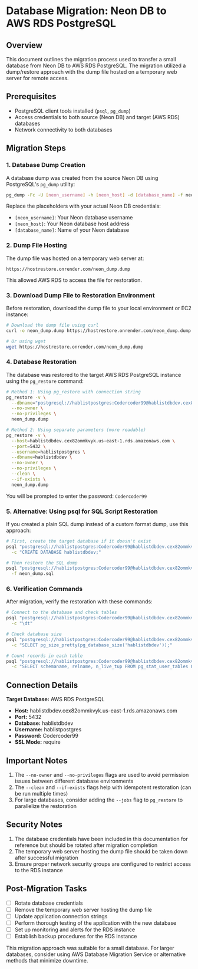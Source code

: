 # Database Migration: Neon DB to AWS RDS PostgreSQL

## Overview

This document outlines the migration process used to transfer a small database from Neon DB to AWS RDS PostgreSQL. The migration utilized a dump/restore approach with the dump file hosted on a temporary web server for remote access.

## Prerequisites

- PostgreSQL client tools installed (`psql`, `pg_dump`)
- Access credentials to both source (Neon DB) and target (AWS RDS) databases
- Network connectivity to both databases

## Migration Steps

### 1. Database Dump Creation

A database dump was created from the source Neon DB using PostgreSQL's `pg_dump` utility:

```bash
pg_dump -Fc -U [neon_username] -h [neon_host] -d [database_name] -f neon_dump.dump
```

Replace the placeholders with your actual Neon DB credentials:
- `[neon_username]`: Your Neon database username
- `[neon_host]`: Your Neon database host address
- `[database_name]`: Name of your Neon database

### 2. Dump File Hosting

The dump file was hosted on a temporary web server at:
```
https://hostrestore.onrender.com/neon_dump.dump
```

This allowed AWS RDS to access the file for restoration.

### 3. Download Dump File to Restoration Environment

Before restoration, download the dump file to your local environment or EC2 instance:

```bash
# Download the dump file using curl
curl -o neon_dump.dump https://hostrestore.onrender.com/neon_dump.dump

# Or using wget
wget https://hostrestore.onrender.com/neon_dump.dump
```

### 4. Database Restoration

The database was restored to the target AWS RDS PostgreSQL instance using the `pg_restore` command:

```bash
# Method 1: Using pg_restore with connection string
pg_restore -v \
  --dbname="postgresql://hablistpostgres:Codercoder99@hablistdbdev.cex82ommkvyk.us-east-1.rds.amazonaws.com:5432/hablistdbdev?sslmode=require" \
  --no-owner \
  --no-privileges \
  neon_dump.dump

# Method 2: Using separate parameters (more readable)
pg_restore -v \
  --host=hablistdbdev.cex82ommkvyk.us-east-1.rds.amazonaws.com \
  --port=5432 \
  --username=hablistpostgres \
  --dbname=hablistdbdev \
  --no-owner \
  --no-privileges \
  --clean \
  --if-exists \
  neon_dump.dump
```

You will be prompted to enter the password: `Codercoder99`

### 5. Alternative: Using psql for SQL Script Restoration

If you created a plain SQL dump instead of a custom format dump, use this approach:

```bash
# First, create the target database if it doesn't exist
psql "postgresql://hablistpostgres:Codercoder99@hablistdbdev.cex82ommkvyk.us-east-1.rds.amazonaws.com:5432/postgres?sslmode=require" \
  -c "CREATE DATABASE hablistdbdev;"

# Then restore the SQL dump
psql "postgresql://hablistpostgres:Codercoder99@hablistdbdev.cex82ommkvyk.us-east-1.rds.amazonaws.com:5432/hablistdbdev?sslmode=require" \
  -f neon_dump.sql
```

### 6. Verification Commands

After migration, verify the restoration with these commands:

```bash
# Connect to the database and check tables
psql "postgresql://hablistpostgres:Codercoder99@hablistdbdev.cex82ommkvyk.us-east-1.rds.amazonaws.com:5432/hablistdbdev?sslmode=require" \
  -c "\dt"

# Check database size
psql "postgresql://hablistpostgres:Codercoder99@hablistdbdev.cex82ommkvyk.us-east-1.rds.amazonaws.com:5432/hablistdbdev?sslmode=require" \
  -c "SELECT pg_size_pretty(pg_database_size('hablistdbdev'));"

# Count records in each table
psql "postgresql://hablistpostgres:Codercoder99@hablistdbdev.cex82ommkvyk.us-east-1.rds.amazonaws.com:5432/hablistdbdev?sslmode=require" \
  -c "SELECT schemaname, relname, n_live_tup FROM pg_stat_user_tables ORDER BY n_live_tup DESC;"
```

## Connection Details

**Target Database:** AWS RDS PostgreSQL
- **Host:** hablistdbdev.cex82ommkvyk.us-east-1.rds.amazonaws.com
- **Port:** 5432
- **Database:** hablistdbdev
- **Username:** hablistpostgres
- **Password:** Codercoder99
- **SSL Mode:** require

## Important Notes

1. The `--no-owner` and `--no-privileges` flags are used to avoid permission issues between different database environments
2. The `--clean` and `--if-exists` flags help with idempotent restoration (can be run multiple times)
3. For large databases, consider adding the `--jobs` flag to `pg_restore` to parallelize the restoration

## Security Notes

1. The database credentials have been included in this documentation for reference but should be rotated after migration completion
2. The temporary web server hosting the dump file should be taken down after successful migration
3. Ensure proper network security groups are configured to restrict access to the RDS instance

## Post-Migration Tasks

- [ ] Rotate database credentials
- [ ] Remove the temporary web server hosting the dump file
- [ ] Update application connection strings
- [ ] Perform thorough testing of the application with the new database
- [ ] Set up monitoring and alerts for the RDS instance
- [ ] Establish backup procedures for the RDS instance

This migration approach was suitable for a small database. For larger databases, consider using AWS Database Migration Service or alternative methods that minimize downtime.
